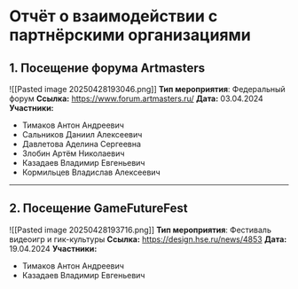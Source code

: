 
# Отчёт о взаимодействии с партнёрскими организациями

## 1. Посещение форума Artmasters

![[Pasted image 20250428193046.png]]
**Тип мероприятия**: Федеральный форум
**Ccылка:** https://www.forum.artmasters.ru/
**Дата:** 03.04.2024
**Участники:**
- Тимаков Антон Андреевич
- Сальников Даниил Алексеевич
- Давлетова Аделина Сергеевна
- Злобин Артём Николаевич
- Казадаев Владимир Евгеньевич
- Кормильцев Владислав Алексеевич

---

## 2. Посещение GameFutureFest

![[Pasted image 20250428193716.png]]
**Тип мероприятия**: Фестиваль видеоигр и гик-культуры
**Ccылка:** https://design.hse.ru/news/4853
**Дата:** 19.04.2024
**Участники:**
- Тимаков Антон Андреевич
- Казадаев Владимир Евгеньевич

